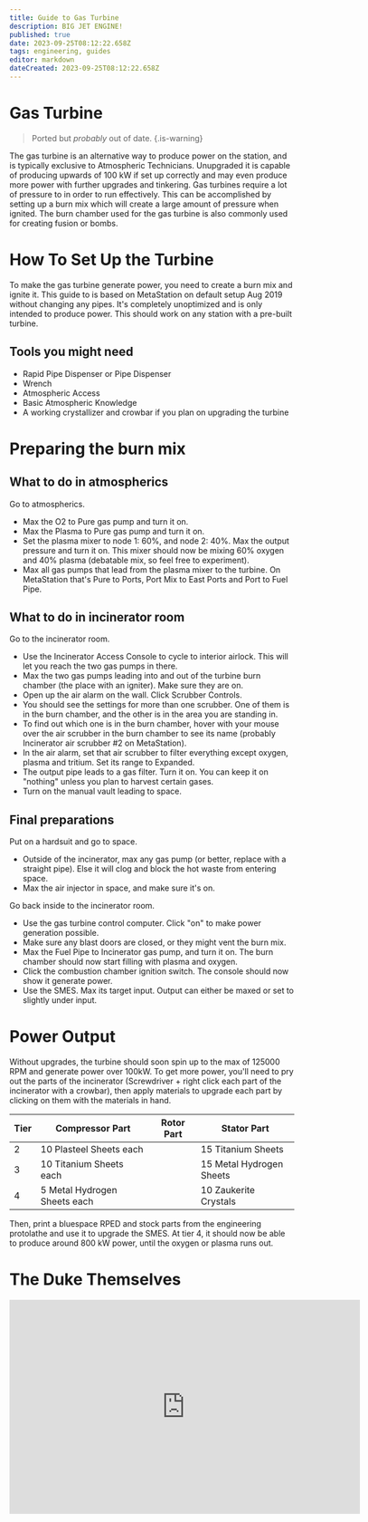 ```yaml
---
title: Guide to Gas Turbine
description: BIG JET ENGINE!
published: true
date: 2023-09-25T08:12:22.658Z
tags: engineering, guides
editor: markdown
dateCreated: 2023-09-25T08:12:22.658Z
---
```


# Gas Turbine

> Ported but *probably* out of date.
{.is-warning}


The gas turbine is an alternative way to produce power on the station, and is typically exclusive to Atmospheric Technicians. Unupgraded it is capable of producing upwards of 100 kW if set up correctly and may even produce more power with further upgrades and tinkering. Gas turbines require a lot of pressure to in order to run effectively. This can be accomplished by setting up a burn mix which will create a large amount of pressure when ignited. The burn chamber used for the gas turbine is also commonly used for creating fusion or bombs. 

# How To Set Up the Turbine

To make the gas turbine generate power, you need to create a burn mix and ignite it. This guide to is based on MetaStation on default setup Aug 2019 without changing any pipes. It's completely unoptimized and is only intended to produce power. This should work on any station with a pre-built turbine. 

## Tools you might need

- Rapid Pipe Dispenser or Pipe Dispenser
- Wrench
- Atmospheric Access
- Basic Atmospheric Knowledge
- A working crystallizer and crowbar if you plan on upgrading the turbine

# Preparing the burn mix
## What to do in atmospherics

Go to atmospherics.

- Max the O2 to Pure gas pump and turn it on.
- Max the Plasma to Pure gas pump and turn it on.
- Set the plasma mixer to node 1: 60%, and node 2: 40%. Max the output pressure and turn it on. This mixer should now be mixing 60% oxygen and 40% plasma (debatable mix, so feel free to experiment).
- Max all gas pumps that lead from the plasma mixer to the turbine. On MetaStation that's Pure to Ports, Port Mix to East Ports and Port to Fuel Pipe.

## What to do in incinerator room

Go to the incinerator room.

- Use the Incinerator Access Console to cycle to interior airlock. This will let you reach the two gas pumps in there.
- Max the two gas pumps leading into and out of the turbine burn chamber (the place with an igniter). Make sure they are on.
- Open up the air alarm on the wall. Click Scrubber Controls.
- You should see the settings for more than one scrubber. One of them is in the burn chamber, and the other is in the area you are standing in.
- To find out which one is in the burn chamber, hover with your mouse over the air scrubber in the burn chamber to see its name (probably Incinerator air scrubber #2 on MetaStation).
- In the air alarm, set that air scrubber to filter everything except oxygen, plasma and tritium. Set its range to Expanded.
- The output pipe leads to a gas filter. Turn it on. You can keep it on "nothing" unless you plan to harvest certain gases.
- Turn on the manual vault leading to space.

## Final preparations

Put on a hardsuit and go to space.

- Outside of the incinerator, max any gas pump (or better, replace with a straight pipe). Else it will clog and block the hot waste from entering space.
- Max the air injector in space, and make sure it's on.

Go back inside to the incinerator room.

- Use the gas turbine control computer. Click "on" to make power generation possible.
- Make sure any blast doors are closed, or they might vent the burn mix.
- Max the Fuel Pipe to Incinerator gas pump, and turn it on. The burn chamber should now start filling with plasma and oxygen.
- Click the combustion chamber ignition switch. The console should now show it generate power.
- Use the SMES. Max its target input. Output can either be maxed or set to slightly under input.

# Power Output

Without upgrades, the turbine should soon spin up to the max of 125000 RPM and generate power over 100kW. To get more power, you'll need to pry out the parts of the incinerator (Screwdriver + right click each part of the incinerator with a crowbar), then apply materials to upgrade each part by clicking on them with the materials in hand.

| Tier  | Compressor Part               | Rotor Part  | Stator Part               |
|-------|-------------------------------|-------------|---------------------------|
| 2     | 10 Plasteel Sheets each       |             | 15 Titanium Sheets        |
| 3     | 10 Titanium Sheets each       |             | 15 Metal Hydrogen Sheets  |
| 4     | 5 Metal Hydrogen Sheets each  |             | 10 Zaukerite Crystals     |

Then, print a bluespace RPED and stock parts from the engineering protolathe and use it to upgrade the SMES. At tier 4, it should now be able to produce around 800 kW power, until the oxygen or plasma runs out.

# The Duke Themselves
<iframe src="https://player.twitch.tv/?channel=thedukeofook&parent=wiki.monkestation.com" frameborder="0" allowfullscreen="true" scrolling="no" height="378" width="620"></iframe>
